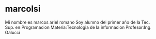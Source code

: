 # marcolsi
Mi  nombre es marcos ariel romano
Soy alumno del primer año de la Tec. Sup. en Programacion
Materia:Tecnologia de la informacion
Profesor:Ing. Galucci
